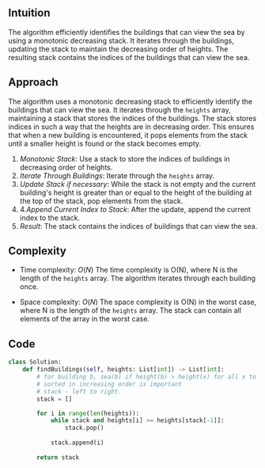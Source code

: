 ## Intuition
The algorithm efficiently identifies the buildings that can view the sea by using a monotonic decreasing stack. It iterates through the buildings, updating the stack to maintain the decreasing order of heights. The resulting stack contains the indices of the buildings that can view the sea.

## Approach

The algorithm uses a monotonic decreasing stack to efficiently identify the buildings that can view the sea. It iterates through the `heights` array, maintaining a stack that stores the indices of the buildings. The stack stores indices in such a way that the heights are in decreasing order. This ensures that when a new building is encountered, it pops elements from the stack until a smaller height is found or the stack becomes empty.

1. *Monotonic Stack*: Use a stack to store the indices of buildings in decreasing order of heights.
2. *Iterate Through Buildings*: Iterate through the `heights` array.
3. *Update Stack if necessary*: While the stack is not empty and the current building's height is greater than or equal to the height of the building at the top of the stack, pop elements from the stack.
4. 4.*Append Current Index to Stack*: After the update, append the current index to the stack.
5. *Result*: The stack contains the indices of buildings that can view the sea.

## Complexity
- Time complexity: $O(N)$
The time complexity is O(N), where N is the length of the `heights` array. The algorithm iterates through each building once. 

- Space complexity: $O(N)$
The space complexity is O(N) in the worst case, where N is the length of the `heights` array. The stack can contain all elements of the array in the worst case.

## Code
```python
class Solution:
    def findBuildings(self, heights: List[int]) -> List[int]:
        # for building b, sea(b) if height(b) > height(x) for all x to right of b
        # sorted in increasing order is important
        # stack - left to right.
        stack = []

        for i in range(len(heights)):
            while stack and heights[i] >= heights[stack[-1]]:
                stack.pop()
            
            stack.append(i)
        
        return stack
```